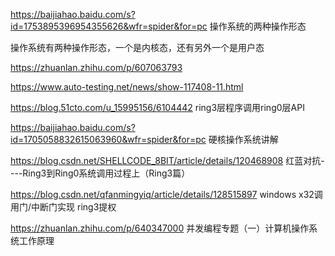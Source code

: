 
https://baijiahao.baidu.com/s?id=1753895396954355626&wfr=spider&for=pc    操作系统的两种操作形态

操作系统有两种操作形态，一个是内核态，还有另外一个是用户态

https://zhuanlan.zhihu.com/p/607063793

https://www.auto-testing.net/news/show-117408-11.html


https://blog.51cto.com/u_15995156/6104442    ring3层程序调用ring0层API


https://baijiahao.baidu.com/s?id=1705058832615063960&wfr=spider&for=pc    硬核操作系统讲解

https://blog.csdn.net/SHELLCODE_8BIT/article/details/120468908    红蓝对抗----Ring3到Ring0系统调用过程上（Ring3篇）

https://blog.csdn.net/qfanmingyiq/article/details/128515897    windows x32调用门/中断门实现 ring3提权


https://zhuanlan.zhihu.com/p/640347000    并发编程专题（一）计算机操作系统工作原理


